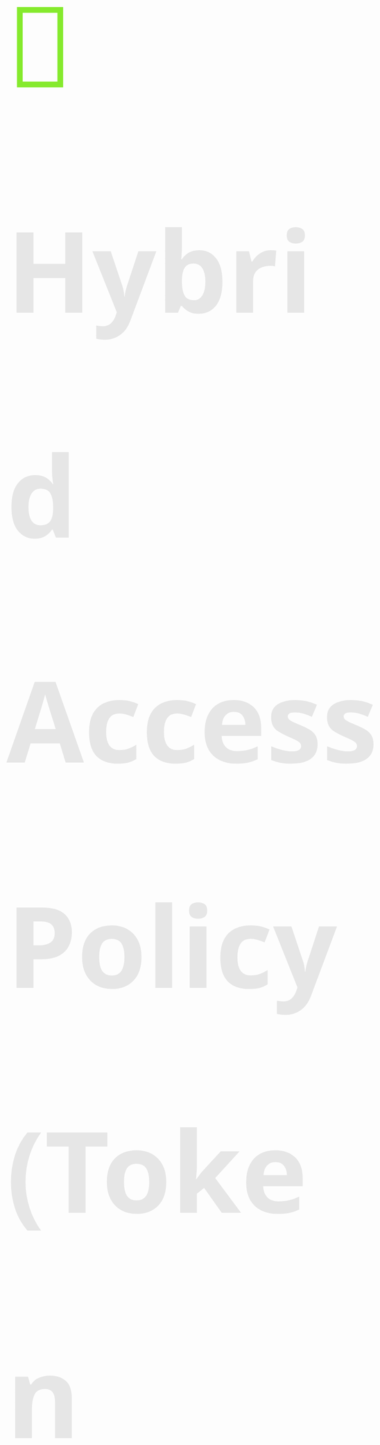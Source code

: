 <style>
  :root {
    /*--bg: #000000;*/
    --text: #e6e6e6;
    --muted: #a0aec0;
    --accent: #85EA2D;
    --accent-2: #6CBF00;
    --accent-3: #4CAF50;
    --success: #85EA2D;
    --warning: #F59E0B;
    --danger: #EF4444;
    --code-bg: #0d1117;
    --code-border: #2a2f36;
    --table-border: #2a2f36;
    --blockquote-bg: #0f1a12;
    --blockquote-border: #85EA2D;
  
  /* Force dark theme */
  :root { --bg: #121212; --text: #e6e6e6; --muted: #a0aec0; --accent: #85EA2D; --accent-2: #6CBF00; --accent-3: #4CAF50; --success: #85EA2D; --warning: #F59E0B; --danger: #EF4444; --code-bg: #0d1117; --code-border: #2a2f36; --table-border: #2a2f36; --blockquote-bg: #0f1a12; --blockquote-border: #85EA2D; }
  body { background: var(--bg); color: var(--text); font-family: "Segoe UI", system-ui, -apple-system, Roboto, "Helvetica Neue", Arial; font-size: 72px; line-height: 2.0; letter-spacing: 0.15px; }
  h1 { font-size: 4.5em; font-weight: 800; color: var(--text); margin-top: 0.6em; border-bottom: 2px solid var(--table-border); padding-bottom: 0.25em; }
  h2 { font-size: 3.6em; font-weight: 750; color: var(--accent); margin-top: 1.1em; }
  h3 { font-size: 2.8em; font-weight: 700; color: var(--accent-2); margin-top: 1em; }
  h4 { font-size: 2.2em; font-weight: 650; color: var(--accent-3); }
  p, li { font-weight: 500; }
  strong { font-weight: 800; color: var(--text); }
  em { color: var(--muted); }
  a { color: var(--accent); text-underline-offset: 3px; }
  ul, ol { margin: 0.5em 0 1em; }
  li { margin: 0.35em 0; }
  code { background: var(--code-bg); border: 1px solid var(--code-border); padding: 0.25em 0.55em; border-radius: 6px; font-size: 1.2em; }
  pre { background: var(--code-bg); border: 1px solid var(--code-border); padding: 1.2em; border-radius: 10px; overflow: auto; box-shadow: 0 4px 14px rgba(0,0,0,0.25); }
  pre code { background: transparent; border: 0; padding: 0; font-size: 1.2em; }
  table { width: 100%; border-collapse: collapse; margin: 1em 0; font-size: 1.2em; }
  th, td { border: 1px solid var(--table-border); padding: 10px 12px; text-align: left; }
  thead th { background: rgba(37, 99, 235, 0.08); color: var(--text); }
  tbody tr:nth-child(even) { background: rgba(148, 163, 184, 0.08); }
  blockquote { background: var(--blockquote-bg); border-left: 6px solid var(--blockquote-border); padding: 0.8em 1em; border-radius: 8px; color: var(--text); }
  .badge { display: inline-block; padding: 0.2em 0.6em; border-radius: 999px; font-size: 0.8em; font-weight: 700; }
  .badge.info { background: rgba(37,99,235,0.12); color: var(--accent); }
  .badge.success { background: rgba(16,185,129,0.12); color: var(--success); }
  .badge.warn { background: rgba(245,158,11,0.12); color: var(--warning); }
  .badge.danger { background: rgba(239,68,68,0.12); color: var(--danger); }
  .callout { border-left: 6px solid var(--accent); background: rgba(37,99,235,0.08); padding: 0.9em 1em; border-radius: 8px; margin: 1em 0; }
  .callout.warning { border-color: var(--warning); background: rgba(245,158,11,0.08); }
  .callout.success { border-color: var(--success); background: rgba(16,185,129,0.08); }
  .callout.danger { border-color: var(--danger); background: rgba(239,68,68,0.08); }
</style>
## 🔄 **Hybrid Access Policy (Token Claims + DB/Cache)**

— Balancing Stateless JWTs with Scalable Lookups —

## 🧭 **Contents**

- Handling Missing Resource Lists in JWT
- Proposed Hybrid Flow
- Why This Approach Works
- Implementation Notes

1. Handling Missing Resource Lists in JWT

- If a resources list is absent, check for null or empty before iterating
- Common libraries (`io.jsonwebtoken`, `nimbus-jose-jwt`) return null for missing claims; no exception if handled

Java example

```java
List<String> allowedResources = jwtService.getClaim(token, "resources");
if (allowedResources != null) {
    // check access using token
} else {
    // fallback to DB/cache lookup
}
```

2. Proposed Hybrid Flow

Token issuance

- If allowed resources ≤ 100 → embed resource IDs + actions in JWT claims
- If more than 100 → skip embedding; leave claim null to control token size

Access check

- If claim present → check statelessly from token
- If claim missing → query DB/cache for allowed resources and check

3. Why This Approach Works

| Aspect | Alignment with Best Practices |
|--------|-------------------------------|
| Stateless JWT validation | No DB hit when list is in token |
| Scalable fallback | DB/cache used only when needed |
| Token size control | Avoids oversized headers/cookies |
| ABAC-friendly | `resourceId:action` pairs enable fine-grained checks |
| Standard pattern | Mirrors Keycloak/Okta hybrids (scopes-in-token + DB/PDP) |

4. Implementation Notes

- Use a separate `resources` claim with an array of `{id, action}` objects
- Cache DB lookups when fallback occurs frequently
- On token refresh, reevaluate whether to include the list
- Always validate `sig`, `exp`, `iss`, `aud` before using claims

Conclusion

This hybrid keeps JWT validation fast and stateless when possible while remaining scalable and standards-aligned when the authorization graph is large.